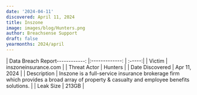 ```yaml
---
date: '2024-04-11'
discovered: April 11, 2024
title: Inszone
image: images/blog/Hunters.png
author: Breachsense Support
draft: false
yearmonths: 2024/april
---
```


| Data Breach Report------------:     |:-------------:    | :-----:|
| Victim      | inszoneinsurance.com      | 
| Threat Actor      | Hunters      | 
| Date Discovered      | Apr 11, 2024      | 
| Description      | Inszone is a full-service insurance brokerage firm which provides a broad array of property & casualty and employee benefits solutions.      | 
| Leak Size      | 213GB      | 

